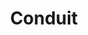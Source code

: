 ---
codehost: https://github.com/https://github.com/linkerd/linkerd2
logohandle: conduitio
sort: conduit
title: Conduit
website: https://conduit.io/
---
